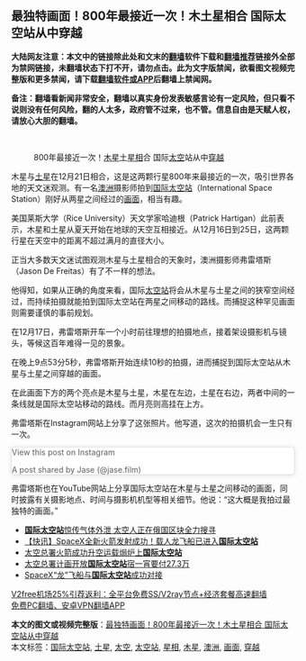  <h2>最独特画面！800年最接近一次！木土星相合 国际太空站从中穿越</h2> <p class="notice"><b>大陆网友注意：本文中的链接除此处和文末的<a href="https://github.com/bannedbook/fanqiang" >翻墙</a>软件下载和<a href="https://github.com/killgcd/justmysocks/blob/master/README.md">翻墙推荐</a>链接外全部为禁网链接，未翻墙状态下打不开，请勿点击。此为文字版禁闻，欲看图文视频完整版和更多禁闻，请下载<a href="https://github.com/bannedbook/fanqiang">翻墙软件或APP</a>后翻墙上禁闻网。</p><p>备注：翻墙看新闻非常安全，翻墙以真实身份发表敏感言论有一定风险，但只看不说则没有任何风险，翻的人太多，政府管不过来，也不管。信息自由是天赋人权，请放心大胆的翻墙。</b></p>  <div class="entry"> <br /> <figure><figcaption class="wp-caption-text">800年最接近一次！<a href="https://www.bannedbook.org/bnews/tag/%E6%9C%A8%E6%98%9F/" class="st_tag internal_tag" rel="tag" title="标签 木星 下的日志">木星</a>土<a href="https://www.bannedbook.org/bnews/tag/%E6%98%9F%E7%9B%B8/" class="st_tag internal_tag" rel="tag" title="标签 星相 下的日志">星相</a>合  国际<a href="https://www.bannedbook.org/bnews/tag/%e5%a4%aa%e7%a9%ba/" class="st_tag internal_tag" rel="tag" title="标签 太空 下的日志">太空</a>站从中<a href="https://www.bannedbook.org/bnews/tag/%e7%a9%bf%e8%b6%8a/" class="st_tag internal_tag" rel="tag" title="标签 穿越 下的日志">穿越</a></figcaption></figure> <p>木星与<a href="https://www.bannedbook.org/bnews/tag/%E5%9C%9F%E6%98%9F/" class="st_tag internal_tag" rel="tag" title="标签 土星 下的日志">土星</a>在12月21日相合，这是这两颗行星800年来最接近的一次，吸引世界各地的天文迷观测。有一名<a href="https://www.bannedbook.org/bnews/tag/%e6%be%b3%e6%b4%b2/" class="st_tag internal_tag" rel="tag" title="标签 澳洲 下的日志">澳洲</a>摄影师拍到<a href="https://www.bannedbook.org/bnews/tag/%E5%9B%BD%E9%99%85%E5%A4%AA%E7%A9%BA%E7%AB%99/" class="st_tag internal_tag" rel="tag" title="标签 国际太空站 下的日志">国际太空站</a>（International Space Station）刚好从两星之间经过的<a href="https://www.bannedbook.org/bnews/tag/%E7%94%BB%E9%9D%A2/" class="st_tag internal_tag" rel="tag" title="标签 画面 下的日志">画面</a>，相当有趣。</p> <p>美国莱斯大学（Rice University）天文学家哈迪根（Patrick Hartigan）此前表示，木星和土星从夏天开始在地球的天空互相接近。从12月16日到25日，这两颗行星在天空中的距离不超过满月的直径大小。</p> <p>正当大多数天文迷试图观测木星与土星相合的天象时，澳洲摄影师弗雷塔斯（Jason De Freitas）有了不一样的想法。</p> <p>他得知，如果从正确的角度来看，国际<a href="https://www.bannedbook.org/bnews/tag/%E5%A4%AA%E7%A9%BA%E7%AB%99/" class="st_tag internal_tag" rel="tag" title="标签 太空站 下的日志">太空站</a>将会从木星与土星之间的狭窄空间经过，而持续拍摄就能拍到国际太空站在两星之间移动的路线。而捕捉这种罕见画面则需要谨慎的事前规划。</p>  <p>在12月17日，弗雷塔斯开车一个小时前往理想的拍摄地点，接着架设摄影机与镜头，等候这百年难得一见的景象。</p> <p>在晚上9点53分5秒，弗雷塔斯开始连续10秒的拍摄，进而捕捉到国际太空站从木星与土星之间穿越的画面。</p> <p>在此画面下方的两个亮点是木星与土星，木星在左边，土星在右边，两者中间的一条线就是国际太空站移动的路线。而月亮则高挂在上方。</p> <p>弗雷塔斯在Instagram网站上分享了这张照片。他写道，这次的拍摄机会一生只有一次。</p>  <blockquote class="instagram-media" data-instgrm-captioned data-instgrm-permalink="https://www.instagram.com/p/CJW7AwZH6Mr/?utm_source=ig_embed&amp;utm_campaign=loading" data-instgrm-version="13" style=" background:#FFF; border:0; border-radius:3px; box-shadow:0 0 1px 0 rgba(0,0,0,0.5),0 1px 10px 0 rgba(0,0,0,0.15); margin: 1px; max-width:658px; min-width:326px; padding:0; width:99.375%; width:-webkit-calc(100% - 2px); width:calc(100% - 2px);"><p>               View this post on Instagram                       </p> <p>A post shared by Jase (@jase.film)</p> </blockquote> <p>弗雷塔斯也在YouTube网站上分享国际太空站在木星与土星之间移动的画面，同时披露有关摄影地点、时间与摄影机机型等相关细节。他说：“这大概是我拍过最独特的画面。”</p> <ul class='op-related-articles' title='相关阅读'> <li><a href='https://www.bannedbook.org/bnews/cnnews/20201002/1406597.html' target='_blank'><b>国际太空站</b>惊传气体外泄 太空人正在俄国区块全力搜寻</a></li> <li><a href='https://www.bannedbook.org/bnews/comments/20200531/1337151.html' target='_blank'>【快讯】SpaceX全新火箭发射成功！载人龙飞船已进入<b>国际太空站</b></a></li> <li><a href='https://www.bannedbook.org/bnews/baitai/20191103/1217432.html' target='_blank'>太空总署火箭成功升空运载焗炉上<b>国际太空站</b></a></li> <li><a href='https://www.bannedbook.org/bnews/baitai/20190608/1140500.html' target='_blank'>太空总署计画开放<b>国际太空站</b>宿一宵要付27.3万</a></li> <li><a href='https://www.bannedbook.org/bnews/worldnews/20190304/1090898.html' target='_blank'>SpaceX“龙”飞船与<b>国际太空站</b>成功对接</a></li> </ul> <p class="texttj"> <a href="https://www.bannedbook.org/forum23/topic22702.html" target="_blank">V2free机场25%引荐返利：全平台免费SS/V2ray节点+经济套餐高速翻墙</a><br/> <a href="https://github.com/bannedbook/fanqiang/wiki/%E7%A6%81%E9%97%BB%E7%BD%91%E5%AE%89%E5%8D%93%E7%BF%BB%E5%A2%99%E6%96%B0%E9%97%BBAPP" target="_blank">免费PC翻墙、安卓VPN翻墙APP</a></p><p></p> <a name='sharetosocial'></a>       <div><b>本文的图文或视频完整版</b>：<a href='https://www.bannedbook.org/bnews/comments/20201231/1458208.html'>最独特画面！800年最接近一次！木土星相合 国际太空站从中穿越</a></div>  </div><!--END ENTRY--> <div class="postfooter"> <div>本文标签：<a href="https://www.bannedbook.org/bnews/tag/%E5%9B%BD%E9%99%85%E5%A4%AA%E7%A9%BA%E7%AB%99/" rel="tag">国际太空站</a>, <a href="https://www.bannedbook.org/bnews/tag/%E5%9C%9F%E6%98%9F/" rel="tag">土星</a>, <a href="https://www.bannedbook.org/bnews/tag/%e5%a4%aa%e7%a9%ba/" rel="tag">太空</a>, <a href="https://www.bannedbook.org/bnews/tag/%E5%A4%AA%E7%A9%BA%E7%AB%99/" rel="tag">太空站</a>, <a href="https://www.bannedbook.org/bnews/tag/%E6%98%9F%E7%9B%B8/" rel="tag">星相</a>, <a href="https://www.bannedbook.org/bnews/tag/%E6%9C%A8%E6%98%9F/" rel="tag">木星</a>, <a href="https://www.bannedbook.org/bnews/tag/%e6%be%b3%e6%b4%b2/" rel="tag">澳洲</a>, <a href="https://www.bannedbook.org/bnews/tag/%E7%94%BB%E9%9D%A2/" rel="tag">画面</a>, <a href="https://www.bannedbook.org/bnews/tag/%e7%a9%bf%e8%b6%8a/" rel="tag">穿越</a></div>  </div><!--END POSTFOOTER--> 
